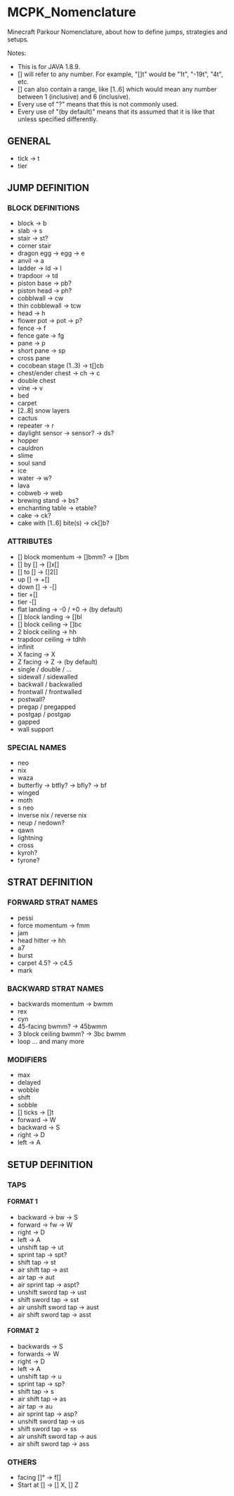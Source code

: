# MCPK_Nomenclature
Minecraft Parkour Nomenclature, about how to define jumps, strategies and setups.

Notes: 
+ This is for JAVA 1.8.9.
+ [] will refer to any number. For example, "[]t" would be  "1t", "-19t", "4t", etc. 
+ [] can also contain a range, like [1..6] which would mean any number between 1 (inclusive) and 6 (inclusive).
+ Every use of "?" means that this is not commonly used.
+ Every use of "(by default)" means that its assumed that it is like that unless specified differently.

## GENERAL
+ tick -> t
+ tier

## JUMP DEFINITION
### BLOCK DEFINITIONS
+ block -> b
+ slab -> s
+ stair -> st?
+ corner stair
+ dragon egg -> egg -> e
+ anvil -> a
+ ladder -> ld -> l
+ trapdoor -> td
+ piston base -> pb?
+ piston head -> ph?
+ cobblwall -> cw
+ thin cobblewall -> tcw
+ head -> h
+ flower pot -> pot -> p?
+ fence -> f
+ fence gate -> fg
+ pane -> p
+ short pane -> sp
+ cross pane
+ cocobean stage (1..3) -> t[]cb
+ chest/ender chest -> ch -> c
+ double chest
+ vine -> v
+ bed
+ carpet
+ [2..8] snow layers
+ cactus
+ repeater -> r
+ daylight sensor -> sensor? -> ds?
+ hopper
+ cauldron
+ slime
+ soul sand
+ ice
+ water -> w?
+ lava
+ cobweb -> web
+ brewing stand -> bs?
+ enchanting table -> etable?
+ cake -> ck?
+ cake with [1..6] bite(s) -> ck[]b?

###  ATTRIBUTES

+ [] block momentum -> []bmm? -> []bm
+ [] by [] -> []x[]
+ [] to [] -> []2[]
+ up [] -> +[]
+ down [] -> -[]
+ tier +[]
+ tier -[]
+ flat landing -> -0 / +0 -> (by default)
+ [] block landing -> []bl
+ [] block ceiling -> []bc
+ 2 block ceiling -> hh
+ trapdoor ceiling -> tdhh
+ infinit
+ X facing -> X
+ Z facing -> Z -> (by default)
+ single / double / ...
+ sidewall / sidewalled
+ backwall / backwalled
+ frontwall / frontwalled
+ postwall?
+ pregap / pregapped
+ postgap / postgap
+ gapped
+ wall support

### SPECIAL NAMES
+ neo
+ nix
+ waza
+ butterfly -> btfly? -> bfly? -> bf
+ winged
+ moth
+ s neo
+ inverse nix / reverse nix
+ neup / nedown?
+ qawn
+ lightning
+ cross
+ kyroh?
+ tyrone?

## STRAT DEFINITION
### FORWARD STRAT NAMES
+ pessi
+ force momentum -> fmm
+ jam
+ head hitter -> hh
+ a7
+ burst
+ carpet 4.5? -> c4.5
+ mark

### BACKWARD STRAT NAMES
+ backwards momentum -> bwmm
+ rex
+ cyn
+ 45-facing bwmm? -> 45bwmm
+ 3 block ceiling bwmm? -> 3bc bwmm
+ loop
... and many more

### MODIFIERS
+ max
+ delayed
+ wobble
+ shift
+ sobble
+ [] ticks -> []t
+ forward -> W
+ backward -> S
+ right -> D
+ left -> A

## SETUP DEFINITION
### TAPS
#### FORMAT 1
+ backward -> bw -> S
+ forward -> fw -> W
+ right -> D
+ left -> A
+ unshift tap -> ut
+ sprint tap -> spt?
+ shift tap -> st
+ air shift tap -> ast
+ air tap -> aut
+ air sprint tap -> aspt?
+ unshift sword  tap -> ust
+ shift sword tap -> sst
+ air unshift sword tap -> aust
+ air shift sword tap -> asst

#### FORMAT 2
+ backwards -> S
+ forwards -> W
+ right -> D
+ left -> A
+ unshift tap -> u
+ sprint tap -> sp?
+ shift tap -> s
+ air shift tap -> as
+ air tap -> au
+ air sprint tap -> asp?
+ unshift sword  tap -> us
+ shift sword tap -> ss
+ air unshift sword tap -> aus
+ air shift sword tap -> ass

### OTHERS
+ facing []° -> f[]
+ Start at [] -> [] X, [] Z
